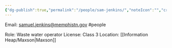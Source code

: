 ```yaml
---
{"dg-publish":true,"permalink":"/people/sam-jenkins/","noteIcon":"","created":"2025-01-28T07:57:59.671-06:00"}
---
```


Email: samuel.jenkins@memphistn.gov
#people

Role: Waste water operator
License: Class 3
Location: [[Information Heap/Maxson\|Maxson]]